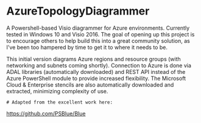 # AzureTopologyDiagrammer
A Powershell-based Visio diagrammer for Azure environments. Currently tested in Windows 10 and Visio 2016. The goal of opening up this project is to encourage others to help build this into a great community solution, as I've been too hampered by time to get it to where it needs to be.

This initial version diagrams Azure regions and resource groups (with networking and subnets coming shortly). Connection to Azure is done via ADAL libraries (automatically downloaded) and REST API instead of the Azure PowerShell module to provide increased flexibility. The Microsoft Cloud & Enterprise stencils are also automatically downloaded and extracted, minimizing complexity of use.


    # Adapted from the excellent work here:
https://github.com/PSBlue/Blue